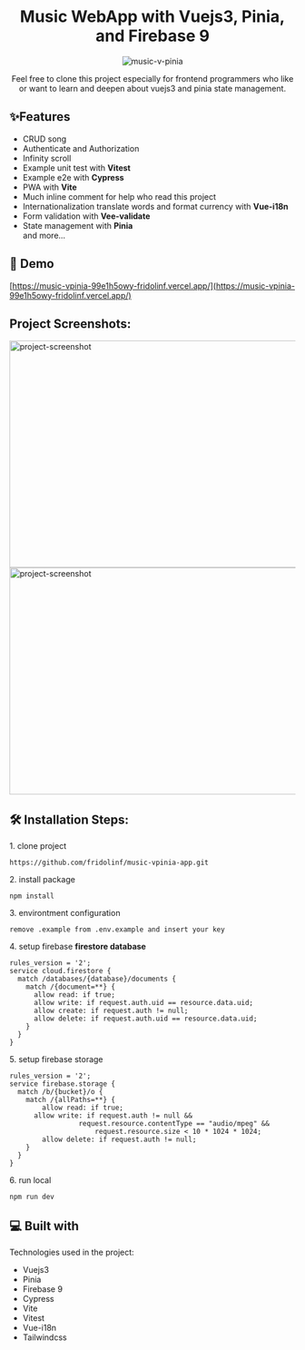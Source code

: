 <h1 align="center" id="title">Music WebApp with Vuejs3, Pinia, and Firebase 9</h1>

<p align="center"><img src="https://socialify.git.ci/fridolinf/music-vpinia-app/image?description=1&amp;font=Rokkitt&amp;language=1&amp;name=1&amp;owner=1&amp;theme=Dark" alt="music-v-pinia"></p>

<p align="center">Feel free to clone this project especially for frontend programmers who like or want to learn and deepen about vuejs3 and pinia state management.</p>

<h2>✨Features</h2>

<ul>
<li>CRUD song</li>
<li>Authenticate and Authorization</li>
<li>Infinity scroll</li>
<li>Example unit test with <b>Vitest</b></li>
<li>Example e2e with <b>Cypress</b></li>
<li>PWA with <b>Vite</b></li>
<li>Much inline comment for help who read this project</li>
<li>Internationalization translate words and format currency with <b>Vue-i18n</b></li>
<li>Form validation with <b>Vee-validate</b></li>
<li>State management with <b>Pinia</b></li>
and more...
</ul>

<h2>🚀 Demo</h2>

[https://music-vpinia-99e1h5owy-fridolinf.vercel.app/](https://music-vpinia-99e1h5owy-fridolinf.vercel.app/)

<h2>Project Screenshots:</h2>

<img src="https://drive.google.com/uc?id=1qdIyrEmGxn7MrYaTjQfFIbZXvzrjY3MV" alt="project-screenshot" width="1000" height="400/">

<img src="https://drive.google.com/uc?id=1aaQowOuqAXAwlTv_ibfBtOwmPFePJIs9" alt="project-screenshot" width="1000" height="400/">

<h2>🛠️ Installation Steps:</h2>


<p>1. clone project</p>

```
https://github.com/fridolinf/music-vpinia-app.git
```

<p>2. install package</p>

```
npm install
```

<p>3. environtment configuration</p>

```
remove .example from .env.example and insert your key
```

<p>4. setup firebase <b>firestore database</b></p>

```
rules_version = '2';
service cloud.firestore {
  match /databases/{database}/documents {
    match /{document=**} {
      allow read: if true;
      allow write: if request.auth.uid == resource.data.uid;
      allow create: if request.auth != null;
      allow delete: if request.auth.uid == resource.data.uid;
    }
  }
}
```

<p>5. setup firebase storage<p>

```
rules_version = '2';
service firebase.storage {
  match /b/{bucket}/o {
    match /{allPaths=**} {
    	allow read: if true;
      allow write: if request.auth != null && 
      		     request.resource.contentType == "audio/mpeg" && 
                     request.resource.size < 10 * 1024 * 1024;
  		allow delete: if request.auth != null;
    }
  }
}
```

<p>6. run local</p>

```
npm run dev
```
  
  
<h2>💻 Built with</h2>

Technologies used in the project:

*   Vuejs3
*   Pinia
*   Firebase 9
*   Cypress
*   Vite
*   Vitest
*   Vue-i18n
*   Tailwindcss

